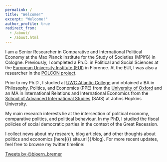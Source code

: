 ```yaml
---
permalink: /
title: "Welcome!"
excerpt: "Welcome!"
author_profile: true
redirect_from: 
  - /about/
  - /about.html
---
```


I am a Senior Researcher in Comparative and International Political Economy at the Max Planck Institute for the Study of Societies (MPIfG) in Cologne. Previously, I completed a Ph.D. in Political and Social Sciences at the [European University Institute (EUI)](https://www.eui.eu/Home.aspx") in Florence. At the EUI, I was also a researcher in the [POLCON project]("http://www.eui.eu/Projects/POLCON/Home.aspx).

Prior to my Ph.D., I studied at [UWC Atlantic College](http://www.atlanticcollege.org/) and obtained a BA in Philosophy, Politics, and Economics (PPE) from the [University of Oxford](http://www.ox.ac.uk/) and an MA in International Relations and International Economics from the [School of Advanced International Studies](https://www.sais-jhu.edu/) (SAIS) at Johns Hopkins University.

My main research interests lie at the intersection of political economy, comparative politics, and political behaviour. In my PhD, I studied the fiscal policies of social democratic parties in the context of the Great Recession.

I collect news about my research, blog articles, and other thoughts about politics and economics [here]({{ site.url }}/blog). For more recent updates, feel free to browse my twitter timeline: 

<a class="twitter-timeline" data-dnt="true" href="https://twitter.com/bjoern_bremer" data-widget-id="614467895389724673">Tweets by @bjoern_bremer</a>
  <script>!function(d,s,id){var js,fjs=d.getElementsByTagName(s)[0],p=/^http:/.test(d.location)?'http':'https';if(!d.getElementById(id)){js=d.createElement(s);js.id=id;js.src=p+"://platform.twitter.com/widgets.js";fjs.parentNode.insertBefore(js,fjs);}}(document,"script","twitter-wjs");</script>
